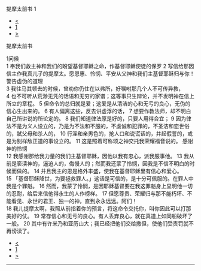 ﻿





 提摩太前书 1




* [<](bible/2TH03.md)
* [1](bible/1TI.md)
* [>](bible/1TI02.md)



提摩太前书 
 
1问候  
1 奉我们救主神和我们的盼望基督耶稣之命，作基督耶稣使徒的保罗 
2 写信给那因信主作我真儿子的提摩太。愿恩惠、怜悯、平安从父神和我们主基督耶稣归与你！ 警告虚伪的道理  
3 我往马其顿去的时候，曾劝你仍住在以弗所，好嘱咐那几个人不可传异教， 
4 也不可听从荒渺无凭的话语和无穷的家谱；这等事只生辩论，并不发明神在信上所立的章程。 
5 但命令的总归就是爱；这爱是从清洁的心和无亏的良心，无伪的信心生出来的。 
6 有人偏离这些，反去讲虚浮的话， 
7 想要作教法师，却不明白自己所讲说的所论定的。 
8 我们知道律法原是好的，只要人用得合宜； 
9 因为律法不是为义人设立的，乃是为不法和不服的，不虔诚和犯罪的，不圣洁和恋世俗的，弑父母和杀人的， 
10 行淫和亲男色的，抢人口和说谎话的，并起假誓的，或是为别样敌正道的事设立的。 
11 这是照着可称颂之神交托我荣耀福音说的。 感谢神的怜悯  
12 我感谢那给我力量的我们主基督耶稣，因他以我有忠心，派我服事他。 
13 我从前是亵渎神的，逼迫人的，侮慢人的；然而我还蒙了怜悯，因我是不信不明白的时候而做的。 
14 并且我主的恩是格外丰盛，使我在基督耶稣里有信心和爱心。 
15 「基督耶稣降世，为要拯救罪人。」这话是可信的，是十分可佩服的。在罪人中我是个罪魁。 
16 然而，我蒙了怜悯，是因耶稣基督要在我这罪魁身上显明他一切的忍耐，给后来信他得永生的人作榜样。 
17 但愿尊贵、荣耀归与那不能朽坏、不能看见、永世的君王、独一的神，直到永永远远。阿们！  
18 我儿提摩太啊，我照从前指着你的预言，将这命令交托你，叫你因此可以打那美好的仗。 
19 常存信心和无亏的良心。有人丢弃良心，就在真道上如同船破坏了一般。 
20 其中有许米乃和亚历山大；我已经把他们交给撒但，使他们受责罚就不再谤渎了。 
* [<](bible/2TH03.md)
* [1](bible/1TI.md)
* [>](bible/1TI02.md)





---









